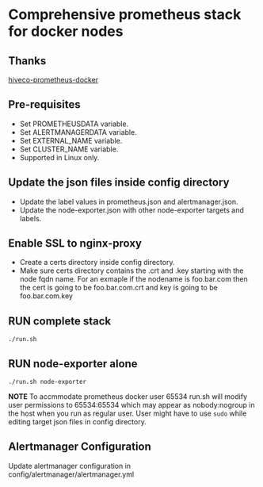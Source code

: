 # Comprehensive prometheus stack for docker nodes

## Thanks
[hiveco-prometheus-docker](https://github.com/hiveco/prometheus-docker)

## Pre-requisites

* Set PROMETHEUSDATA variable.
* Set ALERTMANAGERDATA variable.
* Set EXTERNAL_NAME variable.
* Set CLUSTER_NAME variable.
* Supported in Linux only.

## Update the json files inside config directory

* Update the label values in prometheus.json and alertmanager.json.
* Update the node-exporter.json with other node-exporter targets and labels.

## Enable SSL to nginx-proxy

* Create a certs directory inside config directory.
* Make sure certs directory contains the .crt and .key starting with the node fqdn name. For an exmaple if the nodename is foo.bar.com then the cert is going to be foo.bar.com.crt and key is going to be foo.bar.com.key

## RUN complete stack

```
./run.sh
```

## RUN node-exporter alone

```
./run.sh node-exporter
```

**__NOTE__** To accmmodate prometheus docker user 65534 run.sh will modify user permissions to 65534:65534 which may appear as nobody:nogroup in the host when you run as regular user. User might have to use `sudo` while editing target json files in config directory.

## Alertmanager Configuration

Update alertmanager configuration in config/alertmanager/alertmanager.yml

